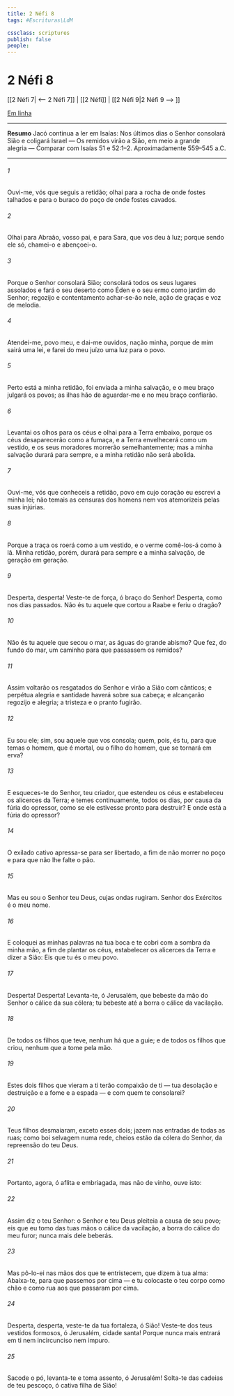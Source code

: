 ```yaml
---
title: 2 Néfi 8
tags: #Escrituras\LdM

cssclass: scriptures
publish: false
people:
---
```


# 2 Néfi 8
[[2 Néfi 7| <-- 2 Néfi 7]] | [[2 Néfi]] | [[2 Néfi 9|2 Néfi 9 --> ]]

[Em linha](https://churchofjesuschrist.org/study/scriptures/bofm/2-ne/8?lang=por)

---
__Resumo__
Jacó continua a ler em Isaías: Nos últimos dias o Senhor consolará Sião e coligará Israel — Os remidos virão a Sião, em meio a grande alegria — Comparar com Isaías 51 e 52:1–2. Aproximadamente 559–545 a.C.

---
###### 1 
Ouvi-me, vós que seguis a retidão; olhai para a rocha de onde fostes talhados e para o buraco do poço de onde fostes cavados.

###### 2 
Olhai para Abraão, vosso pai, e para Sara, que vos deu à luz; porque sendo ele só, chamei-o e abençoei-o.

###### 3 
Porque o Senhor consolará Sião; consolará todos os seus lugares assolados e fará o seu deserto como Éden e o seu ermo como jardim do Senhor; regozijo e contentamento achar-se-ão nele, ação de graças e voz de melodia.

###### 4 
Atendei-me, povo meu, e dai-me ouvidos, nação minha, porque de mim sairá uma lei, e farei do meu juízo uma luz para o povo.

###### 5 
Perto está a minha retidão, foi enviada a minha salvação, e o meu braço julgará os povos; as ilhas hão de aguardar-me e no meu braço confiarão.

###### 6 
Levantai os olhos para os céus e olhai para a Terra embaixo, porque os céus desaparecerão como a fumaça, e a Terra envelhecerá como um vestido, e os seus moradores morrerão semelhantemente; mas a minha salvação durará para sempre, e a minha retidão não será abolida.

###### 7 
Ouvi-me, vós que conheceis a retidão, povo em cujo coração eu escrevi a minha lei; não temais as censuras dos homens nem vos atemorizeis pelas suas injúrias.

###### 8 
Porque a traça os roerá como a um vestido, e o verme comê-los-á como à lã. Minha retidão, porém, durará para sempre e a minha salvação, de geração em geração.

###### 9 
Desperta, desperta! Veste-te de força, ó braço do Senhor! Desperta, como nos dias passados. Não és tu aquele que cortou a Raabe e feriu o dragão?

###### 10 
Não és tu aquele que secou o mar, as águas do grande abismo? Que fez, do fundo do mar, um caminho para que passassem os remidos?

###### 11 
Assim voltarão os resgatados do Senhor e virão a Sião com cânticos; e perpétua alegria e santidade haverá sobre sua cabeça; e alcançarão regozijo e alegria; a tristeza e o pranto fugirão.

###### 12 
Eu sou ele; sim, sou aquele que vos consola; quem, pois, és tu, para que temas o homem, que é mortal, ou o filho do homem, que se tornará em erva?

###### 13 
E esqueces-te do Senhor, teu criador, que estendeu os céus e estabeleceu os alicerces da Terra; e temes continuamente, todos os dias, por causa da fúria do opressor, como se ele estivesse pronto para destruir? E onde está a fúria do opressor?

###### 14 
O exilado cativo apressa-se para ser libertado, a fim de não morrer no poço e para que não lhe falte o pão.

###### 15 
Mas eu sou o Senhor teu Deus, cujas ondas rugiram. Senhor dos Exércitos é o meu nome.

###### 16 
E coloquei as minhas palavras na tua boca e te cobri com a sombra da minha mão, a fim de plantar os céus, estabelecer os alicerces da Terra e dizer a Sião: Eis que tu és o meu povo.

###### 17 
Desperta! Desperta! Levanta-te, ó Jerusalém, que bebeste da mão do Senhor o cálice da sua cólera; tu bebeste até a borra o cálice da vacilação.

###### 18 
De todos os filhos que teve, nenhum há que a guie; e de todos os filhos que criou, nenhum que a tome pela mão.

###### 19 
Estes dois filhos que vieram a ti terão compaixão de ti — tua desolação e destruição e a fome e a espada — e com quem te consolarei?

###### 20 
Teus filhos desmaiaram, exceto esses dois; jazem nas entradas de todas as ruas; como boi selvagem numa rede, cheios estão da cólera do Senhor, da repreensão do teu Deus.

###### 21 
Portanto, agora, ó aflita e embriagada, mas não de vinho, ouve isto:

###### 22 
Assim diz o teu Senhor: o Senhor e teu Deus pleiteia a causa de seu povo; eis que eu tomo das tuas mãos o cálice da vacilação, a borra do cálice do meu furor; nunca mais dele beberás.

###### 23 
Mas pô-lo-ei nas mãos dos que te entristecem, que dizem à tua alma: Abaixa-te, para que passemos por cima — e tu colocaste o teu corpo como chão e como rua aos que passaram por cima.

###### 24 
Desperta, desperta, veste-te da tua fortaleza, ó Sião! Veste-te dos teus vestidos formosos, ó Jerusalém, cidade santa! Porque nunca mais entrará em ti nem incircunciso nem impuro.

###### 25 
Sacode o pó, levanta-te e toma assento, ó Jerusalém! Solta-te das cadeias de teu pescoço, ó cativa filha de Sião!

